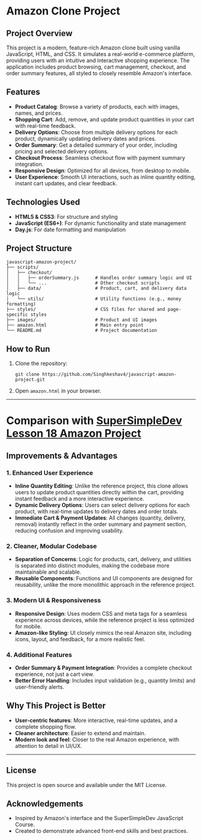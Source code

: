 # Amazon Clone Project

## Project Overview
This project is a modern, feature-rich Amazon clone built using vanilla JavaScript, HTML, and CSS. It simulates a real-world e-commerce platform, providing users with an intuitive and interactive shopping experience. The application includes product browsing, cart management, checkout, and order summary features, all styled to closely resemble Amazon's interface.

## Features
- **Product Catalog**: Browse a variety of products, each with images, names, and prices.
- **Shopping Cart**: Add, remove, and update product quantities in your cart with real-time feedback.
- **Delivery Options**: Choose from multiple delivery options for each product, dynamically updating delivery dates and prices.
- **Order Summary**: Get a detailed summary of your order, including pricing and selected delivery options.
- **Checkout Process**: Seamless checkout flow with payment summary integration.
- **Responsive Design**: Optimized for all devices, from desktop to mobile.
- **User Experience**: Smooth UI interactions, such as inline quantity editing, instant cart updates, and clear feedback.

## Technologies Used
- **HTML5 & CSS3**: For structure and styling
- **JavaScript (ES6+)**: For dynamic functionality and state management
- **Day.js**: For date formatting and manipulation

## Project Structure
```
javascript-amazon-project/
├── scripts/
│   ├── checkout/
│   │   ├── orderSummary.js      # Handles order summary logic and UI
│   │   └── ...                  # Other checkout scripts
│   ├── data/                    # Product, cart, and delivery data logic
│   └── utils/                   # Utility functions (e.g., money formatting)
├── styles/                      # CSS files for shared and page-specific styles
├── images/                      # Product and UI images
├── amazon.html                  # Main entry point
└── README.md                    # Project documentation
```

## How to Run
1. Clone the repository:
   ```
   git clone https://github.com/Singhkeshav4/javascript-amazon-project.git
   ```
2. Open `amazon.html` in your browser.

---

# Comparison with [SuperSimpleDev Lesson 18 Amazon Project](https://github.com/SuperSimpleDev/javascript-course/tree/main/2-copy-of-code/lesson-18)

## Improvements & Advantages

### 1. **Enhanced User Experience**
- **Inline Quantity Editing**: Unlike the reference project, this clone allows users to update product quantities directly within the cart, providing instant feedback and a more interactive experience.
- **Dynamic Delivery Options**: Users can select delivery options for each product, with real-time updates to delivery dates and order totals.
- **Immediate Cart & Payment Updates**: All changes (quantity, delivery, removal) instantly reflect in the order summary and payment section, reducing confusion and improving usability.

### 2. **Cleaner, Modular Codebase**
- **Separation of Concerns**: Logic for products, cart, delivery, and utilities is separated into distinct modules, making the codebase more maintainable and scalable.
- **Reusable Components**: Functions and UI components are designed for reusability, unlike the more monolithic approach in the reference project.

### 3. **Modern UI & Responsiveness**
- **Responsive Design**: Uses modern CSS and meta tags for a seamless experience across devices, while the reference project is less optimized for mobile.
- **Amazon-like Styling**: UI closely mimics the real Amazon site, including icons, layout, and feedback, for a more realistic feel.

### 4. **Additional Features**
- **Order Summary & Payment Integration**: Provides a complete checkout experience, not just a cart view.
- **Better Error Handling**: Includes input validation (e.g., quantity limits) and user-friendly alerts.

## Why This Project is Better
- **User-centric features**: More interactive, real-time updates, and a complete shopping flow.
- **Cleaner architecture**: Easier to extend and maintain.
- **Modern look and feel**: Closer to the real Amazon experience, with attention to detail in UI/UX.

---

## License
This project is open source and available under the MIT License.

## Acknowledgements
- Inspired by Amazon's interface and the SuperSimpleDev JavaScript Course.
- Created to demonstrate advanced front-end skills and best practices.
